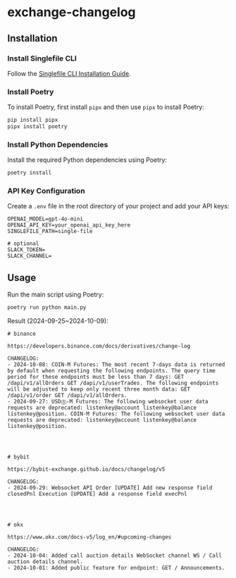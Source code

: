 # exchange-changelog

## Installation

### Install Singlefile CLI

Follow the [Singlefile CLI Installation Guide](https://github.com/gildas-lormeau/single-file-cli?tab=readme-ov-file#installation).

### Install Poetry

To install Poetry, first install `pipx` and then use `pipx` to install Poetry:

```sh
pip install pipx
pipx install poetry
```

### Install Python Dependencies

Install the required Python dependencies using Poetry:

```sh
poetry install
```

### API Key Configuration

Create a `.env` file in the root directory of your project and add your API keys:

```env
OPENAI_MODEL=gpt-4o-mini
OPENAI_API_KEY=your_openai_api_key_here
SINGLEFILE_PATH=single-file

# optional
SLACK_TOKEN=
SLACK_CHANNEL=
```

## Usage

Run the main script using Poetry:

```sh
poetry run python main.py
```

Result (2024-09-25~2024-10-09):

```
# binance

https://developers.binance.com/docs/derivatives/change-log

CHANGELOG:
- 2024-10-08: COIN-M Futures: The most recent 7-days data is returned by default when requesting the following endpoints. The query time period for these endpoints must be less than 7 days: GET /dapi/v1/allOrders GET /dapi/v1/userTrades. The following endpoints will be adjusted to keep only recent three month data: GET /dapi/v1/order GET /dapi/v1/allOrders.
- 2024-09-27: USDⓈ-M Futures: The following websocket user data requests are deprecated: listenkey@account listenkey@balance listenkey@position. COIN-M Futures: The following websocket user data requests are deprecated: listenkey@account listenkey@balance listenkey@position.




# bybit

https://bybit-exchange.github.io/docs/changelog/v5

CHANGELOG:
- 2024-09-29: Websocket API Order [UPDATE] Add new response field closedPnl Execution [UPDATE] Add a response field execPnl




# okx

https://www.okx.com/docs-v5/log_en/#upcoming-changes

CHANGELOG:
- 2024-10-04: Added call auction details WebSocket channel WS / Call auction details channel.
- 2024-10-01: Added public feature for endpoint: GET / Announcements.

```
